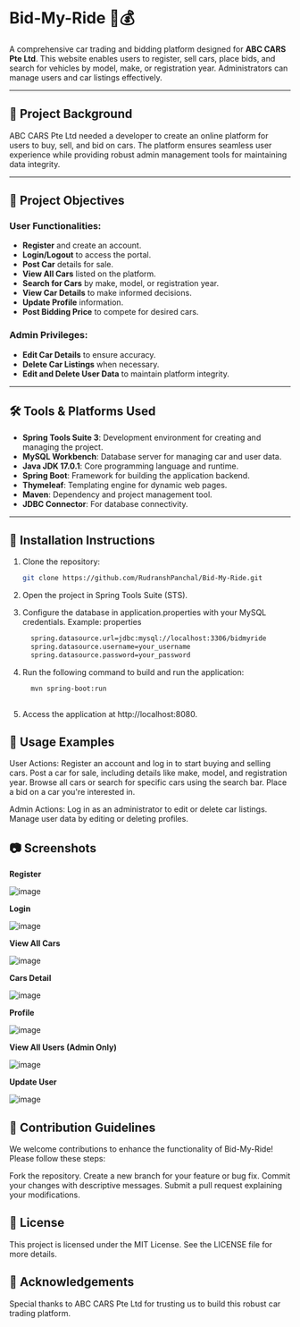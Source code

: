 # Bid-My-Ride 🚗💰  
A comprehensive car trading and bidding platform designed for **ABC CARS Pte Ltd**. This website enables users to register, sell cars, place bids, and search for vehicles by model, make, or registration year. Administrators can manage users and car listings effectively.

---

## 🌟 Project Background  
ABC CARS Pte Ltd needed a developer to create an online platform for users to buy, sell, and bid on cars. The platform ensures seamless user experience while providing robust admin management tools for maintaining data integrity.  

---

## 🎯 Project Objectives  
### User Functionalities:
- **Register** and create an account.  
- **Login/Logout** to access the portal.  
- **Post Car** details for sale.  
- **View All Cars** listed on the platform.  
- **Search for Cars** by make, model, or registration year.  
- **View Car Details** to make informed decisions.  
- **Update Profile** information.  
- **Post Bidding Price** to compete for desired cars.  

### Admin Privileges:
- **Edit Car Details** to ensure accuracy.  
- **Delete Car Listings** when necessary.  
- **Edit and Delete User Data** to maintain platform integrity.  

---

## 🛠 Tools & Platforms Used  
- **Spring Tools Suite 3**: Development environment for creating and managing the project.  
- **MySQL Workbench**: Database server for managing car and user data.  
- **Java JDK 17.0.1**: Core programming language and runtime.  
- **Spring Boot**: Framework for building the application backend.  
- **Thymeleaf**: Templating engine for dynamic web pages.  
- **Maven**: Dependency and project management tool.  
- **JDBC Connector**: For database connectivity.  

---

## 🚀 Installation Instructions  
1. Clone the repository:  
   ```bash
   git clone https://github.com/RudranshPanchal/Bid-My-Ride.git

2. Open the project in Spring Tools Suite (STS).

3. Configure the database in application.properties with your MySQL credentials. Example:
properties

    ```bash
      spring.datasource.url=jdbc:mysql://localhost:3306/bidmyride
      spring.datasource.username=your_username
      spring.datasource.password=your_password
    
4. Run the following command to build and run the application:

    ```bash
      mvn spring-boot:run
          
5. Access the application at http://localhost:8080.

   
## 📖 Usage Examples
User Actions:
Register an account and log in to start buying and selling cars.
Post a car for sale, including details like make, model, and registration year.
Browse all cars or search for specific cars using the search bar.
Place a bid on a car you're interested in.

Admin Actions:
Log in as an administrator to edit or delete car listings.
Manage user data by editing or deleting profiles.


## 📷 Screenshots

**Register**

![image](https://github.com/user-attachments/assets/0132d086-e680-49ca-a563-ff934be11f14)

 
**Login**

![image](https://github.com/user-attachments/assets/43e6240f-6192-4f8d-873a-6f4b5ceea4f1)

 
**View All Cars**

![image](https://github.com/user-attachments/assets/8034c613-d43c-477e-9c31-d2b026daf6d7)

 
**Cars Detail**

![image](https://github.com/user-attachments/assets/aefd1b35-816a-4c8b-904d-8fdc3fcc3d9f)

 
**Profile**

![image](https://github.com/user-attachments/assets/6d50a786-af72-427e-8053-4cb82618f37a)

 
**View All Users (Admin Only)**

![image](https://github.com/user-attachments/assets/cfc1425e-58d8-475b-8f8a-1dedaf955eba)

 
**Update User**

 ![image](https://github.com/user-attachments/assets/e83e5699-0016-4b1c-9ccb-ff1848b21937)



## 🤝 Contribution Guidelines
We welcome contributions to enhance the functionality of Bid-My-Ride! Please follow these steps:

Fork the repository.
Create a new branch for your feature or bug fix.
Commit your changes with descriptive messages.
Submit a pull request explaining your modifications.


## 📜 License
This project is licensed under the MIT License. See the LICENSE file for more details.

## 🎉 Acknowledgements
Special thanks to ABC CARS Pte Ltd for trusting us to build this robust car trading platform.

